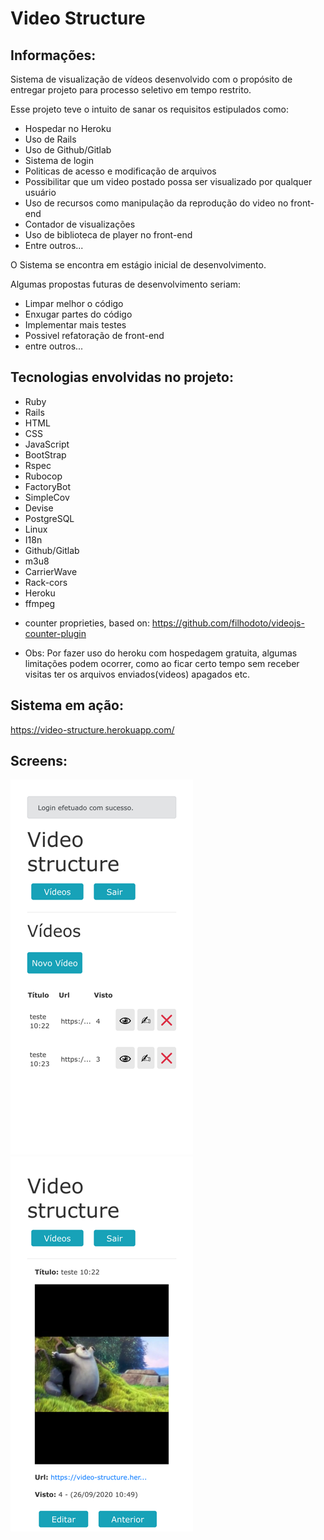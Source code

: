 # Video Structure

## Informações:
Sistema de visualização de vídeos desenvolvido com o propósito de entregar projeto para processo seletivo em tempo restrito.

Esse projeto teve o intuito de sanar os requisitos estipulados como:
* Hospedar no Heroku
* Uso de Rails
* Uso de Github/Gitlab
* Sistema de login
* Politicas de acesso e modificação de arquivos
* Possibilitar que um video postado possa ser visualizado por qualquer usuário
* Uso de recursos como manipulação da reprodução do video no front-end
* Contador de visualizações
* Uso de biblioteca de player no front-end
* Entre outros...

O Sistema se encontra em estágio inicial de desenvolvimento.

Algumas propostas futuras de desenvolvimento seriam:
* Limpar melhor o código
* Enxugar partes do código
* Implementar mais testes
* Possivel refatoração de front-end
* entre outros...

## Tecnologias envolvidas no projeto:
* Ruby
* Rails
* HTML
* CSS
* JavaScript
* BootStrap
* Rspec
* Rubocop
* FactoryBot
* SimpleCov
* Devise
* PostgreSQL
* Linux
* I18n
* Github/Gitlab
* m3u8
* CarrierWave
* Rack-cors
* Heroku
* ffmpeg


- counter proprieties, based on: https://github.com/filhodoto/videojs-counter-plugin

- Obs: Por fazer uso do heroku com hospedagem gratuita, algumas limitações podem ocorrer, como ao ficar certo tempo sem receber visitas ter os arquivos enviados(videos) apagados etc.

## Sistema em ação:

https://video-structure.herokuapp.com/

## Screens:

![dashboard](git_images/prints/dash_board_small.png)
![show](git_images/prints/show_small.png)

